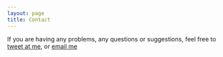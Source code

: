 ```yaml
---
layout: page
title: Contact
---
```


If you are having any problems, any questions or suggestions, feel free to [tweet at me](https://twitter.com/intent/tweet?text=%40charkbot), or [email me](mailto:mark@delcambre.com)
